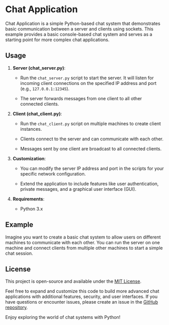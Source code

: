 # Chat Application

Chat Application is a simple Python-based chat system that demonstrates basic communication between a server and clients using sockets. This example provides a basic console-based chat system and serves as a starting point for more complex chat applications.

## Usage

1. **Server (chat_server.py)**:

   - Run the `chat_server.py` script to start the server. It will listen for incoming client connections on the specified IP address and port (e.g., `127.0.0.1:12345`).

   - The server forwards messages from one client to all other connected clients.

2. **Client (chat_client.py)**:

   - Run the `chat_client.py` script on multiple machines to create client instances.

   - Clients connect to the server and can communicate with each other.

   - Messages sent by one client are broadcast to all connected clients.

3. **Customization**:

   - You can modify the server IP address and port in the scripts for your specific network configuration.

   - Extend the application to include features like user authentication, private messages, and a graphical user interface (GUI).

4. **Requirements**:

   - Python 3.x

## Example

Imagine you want to create a basic chat system to allow users on different machines to communicate with each other. You can run the server on one machine and connect clients from multiple other machines to start a simple chat session.

## License

This project is open-source and available under the [MIT License](LICENSE).

Feel free to expand and customize this code to build more advanced chat applications with additional features, security, and user interfaces. If you have questions or encounter issues, please create an issue in the [GitHub repository](https://github.com/yourusername/chat-application).

Enjoy exploring the world of chat systems with Python!
